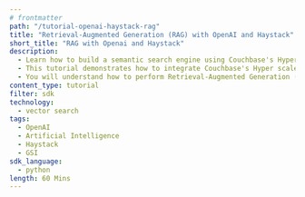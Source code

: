 ```yaml
---
# frontmatter
path: "/tutorial-openai-haystack-rag"
title: "Retrieval-Augmented Generation (RAG) with OpenAI and Haystack"
short_title: "RAG with Openai and Haystack"
description:
  - Learn how to build a semantic search engine using Couchbase's Hyperscale vector index.
  - This tutorial demonstrates how to integrate Couchbase's Hyper scale vector search capabilities with OpenAI embeddings.
  - You will understand how to perform Retrieval-Augmented Generation (RAG) using Haystack, Couchbase and OpenAI services.
content_type: tutorial
filter: sdk
technology:
  - vector search
tags:
  - OpenAI
  - Artificial Intelligence
  - Haystack
  - GSI
sdk_language:
  - python
length: 60 Mins
---
```

